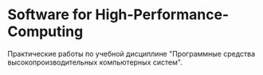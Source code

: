 # Software for High-Performance-Computing

Практические работы по учебной дисциплине "Программные средства высокопроизводительных компьютерных систем".
